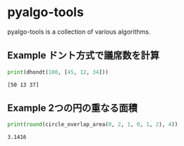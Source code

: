 # pyalgo-tools

pyalgo-tools is a collection of various algorithms.

## Example ドント方式で議席数を計算

```python
print(dhondt(100, [45, 12, 34]))
```

```
[50 13 37]
```

## Example 2つの円の重なる面積

```python
print(round(circle_overlap_area(0, 2, 1, 0, 1, 2), 4))
```

```
3.1416
```

